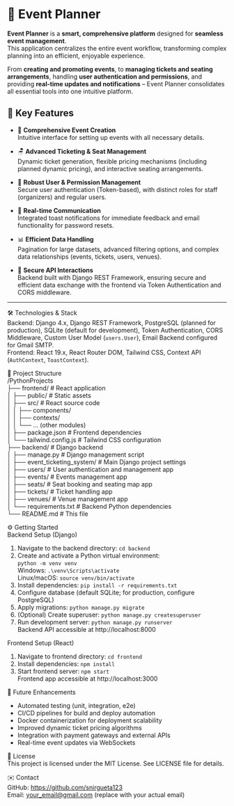 # 🎉 Event Planner

**Event Planner** is a **smart, comprehensive platform** designed for **seamless event management**.  
This application centralizes the entire event workflow, transforming complex planning into an efficient, enjoyable experience.  

From **creating and promoting events**, to **managing tickets and seating arrangements**, handling **user authentication and permissions**, and providing **real-time updates and notifications** – Event Planner consolidates all essential tools into one intuitive platform.

## 🚀 Key Features

- 🎫 **Comprehensive Event Creation**  
  Intuitive interface for setting up events with all necessary details.

- 🪑 **Advanced Ticketing & Seat Management**  
  Dynamic ticket generation, flexible pricing mechanisms (including planned dynamic pricing), and interactive seating arrangements.

- 🔐 **Robust User & Permission Management**  
  Secure user authentication (Token-based), with distinct roles for staff (organizers) and regular users.

- 💬 **Real-time Communication**  
  Integrated toast notifications for immediate feedback and email functionality for password resets.

- 📊 **Efficient Data Handling**  
  Pagination for large datasets, advanced filtering options, and complex data relationships (events, tickets, users, venues).

- 🔗 **Secure API Interactions**  
  Backend built with Django REST Framework, ensuring secure and efficient data exchange with the frontend via Token Authentication and CORS middleware.

---

🛠️ Technologies & Stack  
Backend: Django 4.x, Django REST Framework, PostgreSQL (planned for production), SQLite (default for development), Token Authentication, CORS Middleware, Custom User Model (`users.User`), Email Backend configured for Gmail SMTP.  
Frontend: React 19.x, React Router DOM, Tailwind CSS, Context API (`AuthContext`, `ToastContext`).  

📁 Project Structure  
/PythonProjects  
├── frontend/                     # React application  
│   ├── public/                   # Static assets  
│   ├── src/                      # React source code  
│   │   ├── components/  
│   │   ├── contexts/  
│   │   └── ... (other modules)  
│   ├── package.json              # Frontend dependencies  
│   └── tailwind.config.js        # Tailwind CSS configuration  
├── backend/                      # Django backend  
│   ├── manage.py                 # Django management script  
│   ├── event_ticketing_system/   # Main Django project settings  
│   ├── users/                    # User authentication and management app  
│   ├── events/                   # Events management app  
│   ├── seats/                   # Seat booking and seating map app  
│   ├── tickets/                  # Ticket handling app  
│   ├── venues/                   # Venue management app  
│   └── requirements.txt          # Backend Python dependencies  
└── README.md                     # This file  

⚙️ Getting Started  
Backend Setup (Django)  
1. Navigate to the backend directory: `cd backend`  
2. Create and activate a Python virtual environment:  
`python -m venv venv`  
Windows: `.\venv\Scripts\activate`  
Linux/macOS: `source venv/bin/activate`  
3. Install dependencies: `pip install -r requirements.txt`  
4. Configure database (default SQLite; for production, configure PostgreSQL)  
5. Apply migrations: `python manage.py migrate`  
6. (Optional) Create superuser: `python manage.py createsuperuser`  
7. Run development server: `python manage.py runserver`  
Backend API accessible at http://localhost:8000  

Frontend Setup (React)  
1. Navigate to frontend directory: `cd frontend`  
2. Install dependencies: `npm install`  
3. Start frontend server: `npm start`  
Frontend app accessible at http://localhost:3000  

🎯 Future Enhancements  
- Automated testing (unit, integration, e2e)  
- CI/CD pipelines for build and deploy automation  
- Docker containerization for deployment scalability  
- Improved dynamic ticket pricing algorithms  
- Integration with payment gateways and external APIs  
- Real-time event updates via WebSockets  

📄 License  
This project is licensed under the MIT License. See LICENSE file for details.  

✉️ Contact  
GitHub: https://github.com/snirgueta123  
Email: your_email@gmail.com (replace with your actual email)
